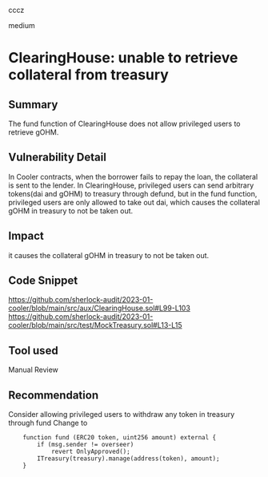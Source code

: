 cccz

medium

# ClearingHouse: unable to retrieve collateral from treasury

## Summary
The fund function of ClearingHouse does not allow privileged users to retrieve gOHM.
## Vulnerability Detail
In Cooler contracts, when the borrower fails to repay the loan, the collateral is sent to the lender.
In ClearingHouse, privileged users can send arbitrary tokens(dai and gOHM) to treasury through defund, but in the fund function, privileged users are only allowed to take out dai, which causes the collateral gOHM in treasury to not be taken out.
## Impact
it causes the collateral gOHM in treasury to not be taken out.
## Code Snippet
https://github.com/sherlock-audit/2023-01-cooler/blob/main/src/aux/ClearingHouse.sol#L99-L103
https://github.com/sherlock-audit/2023-01-cooler/blob/main/src/test/MockTreasury.sol#L13-L15
## Tool used

Manual Review

## Recommendation
Consider allowing privileged users to withdraw any token in treasury through fund
Change to
```solidity
    function fund (ERC20 token, uint256 amount) external {
        if (msg.sender != overseer) 
            revert OnlyApproved();
        ITreasury(treasury).manage(address(token), amount);
    }

```